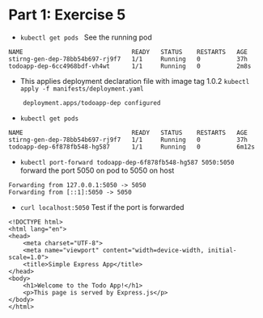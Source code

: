 # Part 1: Exercise 5

* ```kubectl get pods ```   See the running pod

```
NAME                              READY   STATUS    RESTARTS   AGE
stirng-gen-dep-78bb54b697-rj9f7   1/1     Running   0          37h
todoapp-dep-6cc4968bdf-vh4wt      1/1     Running   0          2m8s
```

*  This applies deployment declaration file with image tag 1.0.2    ```kubectl apply -f manifests/deployment.yaml ```

```  
    deployment.apps/todoapp-dep configured

```

* ```kubectl get pods ```

```
NAME                              READY   STATUS    RESTARTS   AGE
stirng-gen-dep-78bb54b697-rj9f7   1/1     Running   0          37h
todoapp-dep-6f878fb548-hg587      1/1     Running   0          6m12s

```

* ```kubectl port-forward todoapp-dep-6f878fb548-hg587 5050:5050 ``` forward the port 5050 on pod to 5050 on host
```
Forwarding from 127.0.0.1:5050 -> 5050
Forwarding from [::1]:5050 -> 5050
```

* ``` curl localhost:5050 ``` Test if the port is forwarded

```
<!DOCTYPE html>
<html lang="en">
<head>
    <meta charset="UTF-8">
    <meta name="viewport" content="width=device-width, initial-scale=1.0">
    <title>Simple Express App</title>
</head>
<body>
    <h1>Welcome to the Todo App!</h1>
    <p>This page is served by Express.js</p>
</body>
</html>
```
